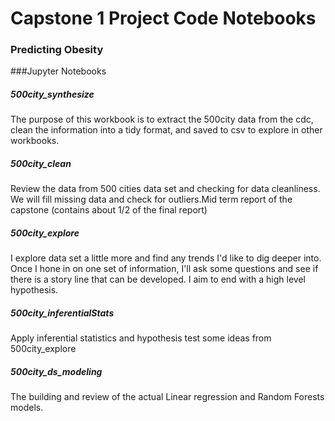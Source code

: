# Capstone 1 Project Code Notebooks
### Predicting Obesity

###Jupyter Notebooks

##### 500city_synthesize
The purpose of this workbook is to extract the 500city data from the cdc, clean the information into a tidy format, and saved to csv to explore in other workbooks.

##### 500city_clean
Review the data from 500 cities data set and checking for data cleanliness. We will fill missing data and check for outliers.Mid term report of the capstone (contains about 1/2 of the final report)

##### 500city_explore
I explore data set a little more and find any trends I'd like to dig deeper into. Once I hone in on one set of information, I'll ask some questions and see if there is a story line that can be developed. I aim to end with a high level hypothesis.

##### 500city_inferentialStats
Apply inferential statistics and hypothesis test some ideas from 500city_explore

##### 500city_ds_modeling
The building and review of the actual Linear regression and Random Forests models.